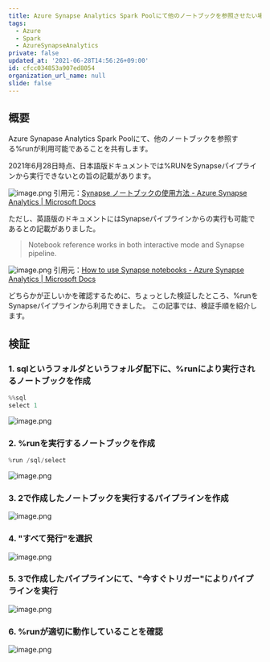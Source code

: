 ```yaml
---
title: Azure Synapse Analytics Spark Poolにて他のノートブックを参照させたい場合には%runで可能
tags:
  - Azure
  - Spark
  - AzureSynapseAnalytics
private: false
updated_at: '2021-06-28T14:56:26+09:00'
id: cfcc034853a907ed8054
organization_url_name: null
slide: false
---
```

## 概要
Azure Synapase Analytics Spark Poolにて、他のノートブックを参照する%runが利用可能であることを共有します。

2021年6月28日時点、日本語版ドキュメントでは%RUNをSynapseパイプラインから実行できないとの旨の記載があります。

![image.png](https://qiita-image-store.s3.ap-northeast-1.amazonaws.com/0/24031/7f2bfe3d-4863-dde9-bc40-652adb7be021.png)
引用元：[Synapse ノートブックの使用方法 - Azure Synapse Analytics | Microsoft Docs](https://docs.microsoft.com/ja-jp/azure/synapse-analytics/spark/apache-spark-development-using-notebooks?tabs=preview#run-notebooks)


ただし、英語版のドキュメントにはSynapseパイプラインからの実行も可能であるとの記載がありました。

> Notebook reference works in both interactive mode and Synapse pipeline.

![image.png](https://qiita-image-store.s3.ap-northeast-1.amazonaws.com/0/24031/2281f8de-28f3-19b7-c793-67277ec6ed52.png)
引用元：[How to use Synapse notebooks - Azure Synapse Analytics | Microsoft Docs](https://docs.microsoft.com/en-us/azure/synapse-analytics/spark/apache-spark-development-using-notebooks?tabs=preview#run-notebooks)

どちらかが正しいかを確認するために、ちょっとした検証したところ、%runをSynapseパイプラインから利用できました。
この記事では、検証手順を紹介します。

## 検証
### 1. sqlというフォルダというフォルダ配下に、%runにより実行されるノートブックを作成

```python
%%sql
select 1
```
![image.png](https://qiita-image-store.s3.ap-northeast-1.amazonaws.com/0/24031/cb1a4e8c-a7fd-197e-c683-5f5a8b2e6a0f.png)


### 2. %runを実行するノートブックを作成

```python
%run /sql/select
```

![image.png](https://qiita-image-store.s3.ap-northeast-1.amazonaws.com/0/24031/66caf150-d034-7c93-167b-e49b5606d4e0.png)

### 3. 2で作成したノートブックを実行するパイプラインを作成
![image.png](https://qiita-image-store.s3.ap-northeast-1.amazonaws.com/0/24031/42e236bd-87e1-0d8f-3814-a661b976ebce.png)

### 4. "すべて発行"を選択
![image.png](https://qiita-image-store.s3.ap-northeast-1.amazonaws.com/0/24031/728cb4a1-fe46-ab7b-ba83-946f590a2402.png)

### 5. 3で作成したパイプラインにて、"今すぐトリガー"によりパイプラインを実行
![image.png](https://qiita-image-store.s3.ap-northeast-1.amazonaws.com/0/24031/78e626c7-bda4-7972-f4e8-8e023ab30b2f.png)

### 6. %runが適切に動作していることを確認
![image.png](https://qiita-image-store.s3.ap-northeast-1.amazonaws.com/0/24031/d1ac7e41-33a1-95bf-c510-7e93a9386055.png)


